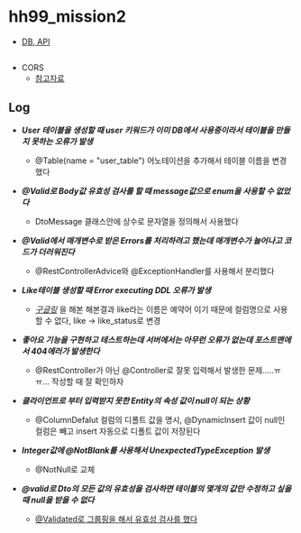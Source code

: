 # hh99_mission2
- [DB, API](https://teamsparta.notion.site/2-95aec72c863448c38f454734a7ccb4ce)

##
- CORS
  - [참고자료](https://yeonyeon.tistory.com/m/236)

## Log
- ***User 테이블을 생성할 때 user 키워드가 이미 DB에서 사용중이라서 테이블을 만들지 못하는 오류가 발생***
  - @Table(name = "user_table") 어노테이션을 추가해서 테이블 이름을 변경했다
  
- ***@Valid로 Body값 유효성 검사를 할 때 message값으로 enum을 사용할 수 없었다***
  - DtoMessage 클래스안에 상수로 문자열을 정의해서 사용했다

- ***@Valid에서 매개변수로 받은 Errors를 처리하려고 했는데 매개변수가 늘어나고 코드가 더러워진다***
  - @RestControllerAdvice와 @ExceptionHandler를 사용해서 분리했다

- ***Like테이블 생성할 때 Error executing DDL 오류가 발생***
  - [*구글링*](https://csy7792.tistory.com/66) 을 해본 해본결과 like라는 이름은 예약어 이기 때문에 컬럼명으로 사용할 수 없다, like -> like_status로 변경
  
- ***좋아요 기능을 구현하고 테스트하는데 서버에서는 아무런 오류가 없는데 포스트맨에서 404에러가 발생한다***
  - @RestController가 아닌 @Controller로 잘못 입력해서 발생한 문제.....ㅠㅠ... 작성할 때 잘 확인하자

- ***클라이언트로 부터 입력받지 못한 Entity의 속성 값이 null이 되는 상황***
  - @ColumnDefalut 컬럼의 디폴트 값을 명시, @DynamicInsert 값이 null인 컬럼은 빼고 insert 자동으로 디폴트 값이 저장된다

- ***Integer값에 @NotBlank를 사용해서 UnexpectedTypeException 발생***
  - @NotNull로 교체

- ***@valid로 Dto의 모든 값의 유효성을 검사하면 테이블의 몇개의 값만 수정하고 싶을 때 null을 받을 수 없다***
  - [@Validated로 그룹핑을 해서 유효성 검사를 했다](https://velog.io/@damiano1027/Spring-Valid-Validated%EB%A5%BC-%EC%9D%B4%EC%9A%A9%ED%95%9C-%EB%8D%B0%EC%9D%B4%ED%84%B0-%EC%9C%A0%ED%9A%A8%EC%84%B1-%EA%B2%80%EC%A6%9D)
